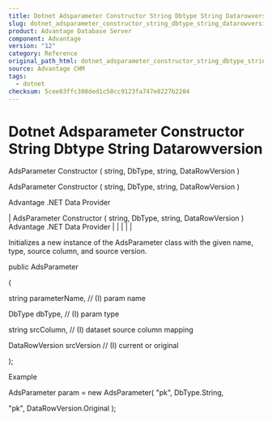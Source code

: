 ```yaml
---
title: Dotnet Adsparameter Constructor String Dbtype String Datarowversion
slug: dotnet_adsparameter_constructor_string_dbtype_string_datarowversion_
product: Advantage Database Server
component: Advantage
version: "12"
category: Reference
original_path_html: dotnet_adsparameter_constructor_string_dbtype_string_datarowversion_.htm
source: Advantage CHM
tags:
  - dotnet
checksum: 5cee03ffc300ded1c50cc9123fa747e8227b2204
---
```


# Dotnet Adsparameter Constructor String Dbtype String Datarowversion

AdsParameter Constructor ( string, DbType, string, DataRowVersion )

AdsParameter Constructor ( string, DbType, string, DataRowVersion )

Advantage .NET Data Provider

| AdsParameter Constructor ( string, DbType, string, DataRowVersion )  Advantage .NET Data Provider |  |  |  |  |

Initializes a new instance of the AdsParameter class with the given name, type, source column, and source version.

public AdsParameter

(

string parameterName, // (I) param name

DbType dbType, // (I) param type

string srcColumn, // (I) dataset source column mapping

DataRowVersion srcVersion // (I) current or original

);

Example

AdsParameter param = new AdsParameter( "pk", DbType.String,

"pk", DataRowVersion.Original );
